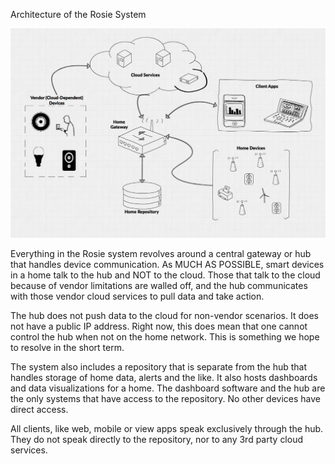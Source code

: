 Architecture of the Rosie System

![Rosie Architecture](RosieHome.png "Rosie Architecture")

Everything in the Rosie system revolves around a central gateway or hub that handles device communication. As MUCH AS POSSIBLE, smart devices in a home talk to the hub and NOT to the cloud. Those that talk to the cloud because of vendor limitations are walled off, and the hub communicates with those vendor cloud services to pull data and take action.

The hub does not push data to the cloud for non-vendor scenarios. It does not have a public IP address. Right now, this does mean that one cannot control the hub when not on the home network. This is something we hope to resolve in the short term.

The system also includes a repository that is separate from the hub that handles storage of home data, alerts and the like. It also hosts dashboards and data visualizations for a home. The dashboard software and the hub are the only systems that have access to the repository. No other devices have direct access.

All clients, like web, mobile or view apps speak exclusively through the hub. They do not speak directly to the repository, nor to any 3rd party cloud services.